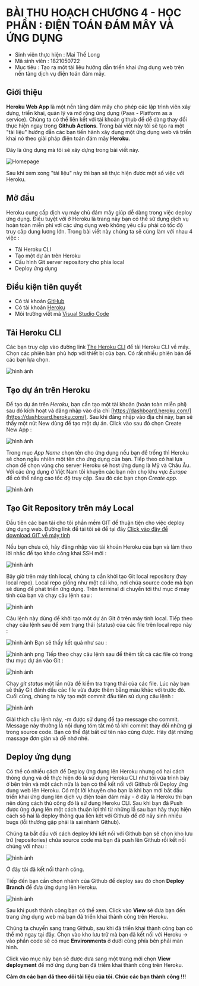 # BÀI THU HOẠCH CHƯƠNG 4 - HỌC PHẦN : ĐIỆN TOÁN ĐÁM MÂY VÀ ỨNG DỤNG
- Sinh viên thực hiện : Mai Thế Long
- Mã sinh viên : 1821050722
- Mục tiêu : Tạo ra một tài liệu hướng dẫn triển khai ứng dụng web trên nền tảng dịch vụ điện toán đám mây.
## Giới thiệu
**Heroku Web App** là một nền tảng đám mây cho phép các lập trình viên xây dựng, triển khai, quản lý và mở rộng ứng dụng (Paas - Platform as a service). Chúng ta có thể liên kết với tài khoản github để dễ dàng thay đổi thực hiện ngay trong **Github Actions**.
Trong bài viết này tôi sẽ tạo ra một "tài liệu" hướng dẫn các bạn tiến hành xây dụng một ứng dụng web và triển khai nó theo giải pháp điện toán đám mây **Heroku**.

Đây là ứng dụng mà tôi sẽ xây dựng trong bài viết này.

![Homepage](./hompage.png)

Sau khi xem xong "tài liệu" này thì bạn sẽ thực hiện được một số việc với Heroku.

## Mở đầu
Heroku cung cấp dịch vụ máy chủ đám mây giúp dễ dàng trong việc deploy ứng dụng. Điều tuyệt vời ở Heroku là trang này bạn có thể sử dụng dịch vụ hoàn toàn miễn phí với các ứng dụng web không yêu cầu phải có tốc độ truy câp dung lương lớn.
Trong bài viết này chúng ta sẽ cùng làm với nhau 4 việc :
- Tải Heroku CLI
- Tạo một dự án trên Heroku
- Cấu hình Git server repository cho phía local
- Deploy ứng dụng

## Điều kiện tiên quyết
- Có tài khoản [GitHub](https://github.com/)
- Có tài khoản [Heroku](https://dashboard.heroku.com/)
- Môi trường viết mã [Visual Studio Code](https://code.visualstudio.com/)

## Tải Heroku CLI
Các bạn truy cập vào đường link [The Heroku CLI](https://devcenter.heroku.com/articles/heroku-cli) để tải Heroku CLI về máy. Chọn các phiên bản phù hợp với thiết bị của bạn. Có rất nhiều phiên bản để các bạn lựa chọn.

![hình ảnh](./a1.png)


## Tạo dự án trên Heroku
Để tạo dự án trên *Heroku*, bạn cần tạo một tài khoản (hoàn toàn miễn phí) sau đó kích hoạt và đăng nhập vào địa chỉ [https://dashboard.heroku.com/](https://dashboard.heroku.com/). Sau khi đăng nhập vào địa chỉ này, bạn sẽ thấy một nút New dùng để tạo một dự án. Click vào sau đó chọn Create New App :

![hình ảnh](./a2.png)

Trong mục *App Name* chọn tên cho ứng dụng nếu bạn để trống thì Heroku sẽ chọn ngẫu nhiên một tên cho ứng dụng của bạn. Tiếp theo có hai lựa chọn để chọn vùng cho server Heroku sẽ host ứng dụng là Mỹ và Châu Âu. Với các ứng dụng ở Việt Nam tôi khuyên các bạn nên chọ khu vực *Europe* để có thể nâng cao tốc độ truy cập. Sau đó các bạn chọn *Create app*.

![hình ảnh](./a3.png)

## Tạo Git Repository trên máy Local
Đầu tiên các bạn tải cho tôi phần mềm GIT để thuận tiện cho việc deploy ứng dụng web. Đường link để tải tôi sẽ để tại đây [ Click vào đây để download GIT về máy tính](https://git-scm.com/)

Nếu bạn chưa có, hãy đăng nhập vào tài khoản Heroku của bạn và làm theo lời nhắc để tạo kháo công khai SSH mới :

![hình ảnh](./b1.png)

Bây giờ trên máy tính local, chúng ta cần khởi tạo Git local repository (hay local repo). Local repo giống như một cái kho, nơi chứa source code mà bạn sẽ dùng để phát triển ứng dụng. Trên terminal di chuyển tới thư mục ở máy tính của bạn và chạy câu lệnh sau :

![hình ảnh](./b2.png)

Câu lệnh này dùng để khởi tạo một dự án Git ở trên máy tính local. Tiếp theo chạy câu lệnh sau để xem trạng thái (status) của các file trên local repo này :

![hình ảnh](./b3.png)
Bạn sẽ thấy kết quả như sau :

![hình ảnh](./a4.png)
png
Tiếp theo chạy câu lệnh sau để thêm tất cả các file có trong thư mục dự án vào Git :

![hình ảnh](./b4.png)

Chạy *git status* một lần nữa để kiểm tra trạng thái của các file. Lúc này bạn sẽ thấy Git đánh dấu các file vừa được thêm bằng màu khác với trước đó.
Cuối cùng, chúng ta hãy tạo một commit đầu tiên sử dụng câu lệnh :

![hình ảnh](./b5.png)

Giải thích câu lệnh này, -m được sử dụng để tạo message cho commit. Message này thường là nội dung tóm tắt mô tả khi commit thay đổi những gì trong source code. Bạn có thể đặt bất cứ tên nào cũng được. Hãy đặt những massage đơn giản và dễ nhớ nhé.

## Deploy ứng dụng

Có thể có nhiều cách để Deploy ứng dụng lên Heroku nhưng có hai cách thông dụng và dễ thực hiện đó là sử dụng Heroku CLI như tôi vừa trình bày ở bên trên và một cách nữa là bạn có thể kết nối với Github rồi Deploy ứng dung web lên Heroku. Có một lời khuyên cho bạn là khi bạn mới bắt đầu triển khai ứng dụng lên dịch vụ điện toán đám mây - ở đây là Heroku thì bạn nên dùng cách thủ công đó là sử dụng Heroku CLI. Sau khi bạn đã Push được ứng dụng lên một cách thuận lợi thì từ những lầ sau bạn hãy thực hiện cách số hai là deploy thông qua liên kết với Github để đỡ nảy sinh nhiều bugs (lỗi thường gặp phải là sai nhánh Github).

Chúng ta bắt đầu với cách deploy khi kết nối với Github bạn sẽ chọn kho lưu trữ (repositories) chứa source code mà bạn đã push lên Github rồi kết nối chúng với nhau :

![hình ảnh](./a6.png)

 Ở đây tôi đã kết nối thành công.

Tiếp đến bạn cần chọn nhánh của Github để deploy sau đó chọn **Deploy Branch** để đưa ứng dụng lên Heroku.

![hình ảnh](./a7.png)

Sau khi push thành công bạn có thể xem. Click vào **View** sẽ đưa bạn đến trang ứng dụng web mà bạn đã triển khai thành công trên Heroku. 

Chúng ta chuyển sang trang Github, sau khi đã triển khai thành công bạn có thể mở ngay tại đây. Chọn vào kho lưu trữ mà bạn đã kết nối với Heroku -> vào phần code sẽ có mục **Environments** ở dưới cùng phía bên phải màn hình.

Click vào mục này bạn sẽ được đưa sang một trang mới chọn **View deployment** để mở ứng dụng bạn đã triểm khai thành công trên Heroku.





**Cảm ơn các bạn đã theo dõi tài liệu của tôi. Chúc các bạn thành công !!!**